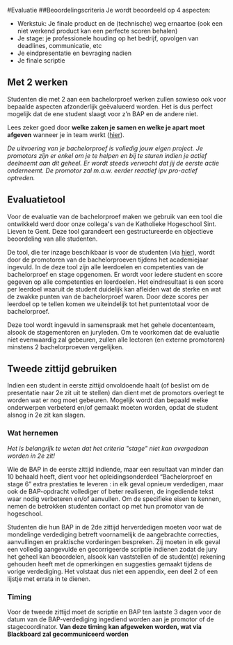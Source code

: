 #Evaluatie 
##Beoordelingscriteria
Je wordt beoordeeld op 4 aspecten:
* Werkstuk: Je finale product en de (technische) weg ernaartoe (ook een niet werkend product kan een perfecte scoren behalen)
* Je stage: je professionele houding op het bedrijf, opvolgen van deadlines, communicatie, etc
* Je eindpresentatie en bevraging nadien
* Je finale scriptie

## Met 2 werken
Studenten die met 2 aan een bachelorproef werken zullen sowieso ook voor bepaalde aspecten afzonderlijk geëvalueerd worden. Het is dus perfect mogelijk dat de ene student slaagt voor z’n BAP en de andere niet.

Lees zeker goed door **welke zaken je samen en welke je apart moet afgeven** wanneer je in team werkt ([hier](Deliverables/inleveren.md)).


*De uitvoering van je bachelorproef is volledig jouw eigen project. Je promotors zijn er enkel om je te helpen en bij te sturen indien je actief deelneemt aan dit geheel. Er wordt steeds verwacht dat jij de eerste actie onderneemt. De promotor zal m.a.w. eerder reactief ipv pro-actief optreden.*

## Evaluatietool
Voor de evaluatie van de bachelorproef maken we gebruik van een tool die ontwikkeld werd door onze collega's van de Katholieke Hogeschool Sint. Lieven te Gent. Deze tool garandeert een gestructureerde en objectieve beoordeling van alle studenten.

De tool, die ter inzage beschikbaar is voor de studenten (via [hier](https://github.com/AP-Elektronica-ICT/BAP_Stage_Syllabus/tree/master/Evaluatie)), wordt door de promotoren van de bachelorproeven tijdens het academiejaar ingevuld. In de deze tool zijn alle leerdoelen en competenties van de bachelorproef en stage opgenomen. Er wordt voor iedere student en score gegeven op alle competenties en leerdoelen. Het eindresultaat is een score per leerdoel waaruit de student duidelijk kan afleiden wat de sterke en wat de zwakke punten van de bachelorproef waren. Door deze scores per leerdoel op te tellen komen we uiteindelijk tot het puntentotaal voor de bachelorproef.

Deze tool wordt ingevuld in samenspraak met het gehele docententeam, alsook de stagementoren en juryleden. Om te voorkomen dat de evaluatie niet evenwaardig zal gebeuren, zullen alle lectoren (en externe promotoren) minstens 2 bachelorproeven vergelijken.

## Tweede zittijd gebruiken
Indien een student in eerste zittijd onvoldoende haalt (of beslist om de presentatie naar 2e zit uit te stellen) dan dient met de promotors overlegt te worden wat er nog moet gebeuren. Mogelijk wordt dan bepaald welke onderwerpen verbeterd en/of gemaakt moeten worden, opdat de student alsnog in 2e zit kan slagen.

### Wat hernemen
*Het is belangrijk te weten dat het criteria "stage" niet kan overgedaan worden in 2e zit!*

Wie de BAP in de eerste zittijd indiende, maar een resultaat van minder dan 10 behaald heeft, dient voor het opleidingsonderdeel “Bachelorproef en stage 6” extra prestaties te leveren : in elk geval opnieuw verdedigen, maar ook de BAP-opdracht vollediger of beter realiseren, de ingediende tekst waar nodig verbeteren en/of aanvullen. Om de specifieke eisen te kennen, nemen de betrokken studenten contact op met hun promotor van de hogeschool.

Studenten die hun BAP in de 2de zittijd herverdedigen moeten voor wat de mondelinge verdediging betreft voornamelijk de aangebrachte correcties, aanvullingen en praktische vorderingen bespreken. Zij moeten in elk geval een volledig aangevulde en gecorrigeerde scriptie indienen zodat de jury het geheel kan beoordelen, alsook kan vaststellen of de student(e) rekening gehouden heeft met de opmerkingen en suggesties gemaakt tijdens de vorige verdediging. Het volstaat dus niet een appendix, een deel 2 of een lijstje met errata in te dienen.

### Timing
Voor de tweede zittijd moet de scriptie en BAP ten laatste 3 dagen voor de datum van de BAP-verdediging ingediend worden aan je promotor of de stagecoordinator.
**Van deze timing kan afgeweken worden, wat via Blackboard zal gecommuniceerd worden**
